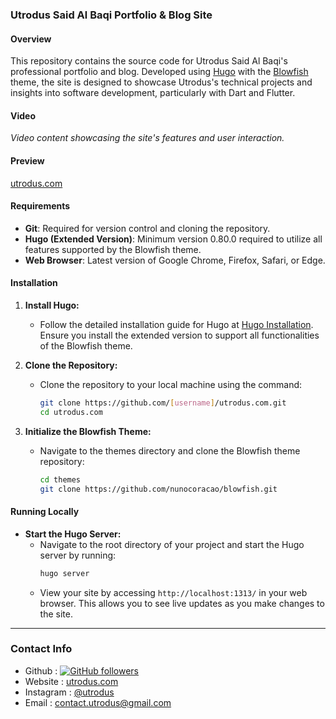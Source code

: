 ### Utrodus Said Al Baqi Portfolio & Blog Site

#### Overview
This repository contains the source code for Utrodus Said Al Baqi's professional portfolio and blog. Developed using [Hugo](https://gohugo.io/) with the [Blowfish](https://blowfish.page/) theme, the site is designed to showcase Utrodus's technical projects and insights into software development, particularly with Dart and Flutter.

#### Video
*Video content showcasing the site's features and user interaction.*

#### Preview
[utrodus.com](https://utrodus.com/)

#### Requirements
- **Git**: Required for version control and cloning the repository.
- **Hugo (Extended Version)**: Minimum version 0.80.0 required to utilize all features supported by the Blowfish theme.
- **Web Browser**: Latest version of Google Chrome, Firefox, Safari, or Edge.

#### Installation

1. **Install Hugo:**
   - Follow the detailed installation guide for Hugo at [Hugo Installation](https://gohugo.io/getting-started/installing/). Ensure you install the extended version to support all functionalities of the Blowfish theme.

2. **Clone the Repository:**
   - Clone the repository to your local machine using the command:
     ```bash
     git clone https://github.com/[username]/utrodus.com.git
     cd utrodus.com
     ```

3. **Initialize the Blowfish Theme:**
   - Navigate to the themes directory and clone the Blowfish theme repository:
     ```bash
     cd themes
     git clone https://github.com/nunocoracao/blowfish.git
     ```

#### Running Locally

- **Start the Hugo Server:**
  - Navigate to the root directory of your project and start the Hugo server by running:
    ```bash
    hugo server
    ```
  - View your site by accessing `http://localhost:1313/` in your web browser. This allows you to see live updates as you make changes to the site.

---
### Contact Info
- Github : [![GitHub followers](https://img.shields.io/github/followers/utrodus.svg?style=social&label=Follow&maxAge=2592000)](https://github.com/utrodus?tab=followers) 
- Website : [utrodus.com](https://utrodus.com)
- Instagram : [@utrodus](https://www.instagram.com/utrodus)
- Email : [contact.utrodus@gmail.com](mailto:contact.utrodus@gmail.com)
